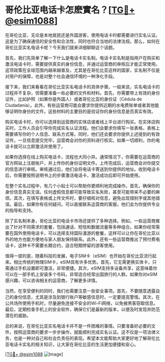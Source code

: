 # 哥伦比亚电话卡怎麽實名？[[TG💪+ @esim1088](https://t.me/s/esim1088)]

在哥伦比亚，无论是本地居民还是外国游客，使用电话卡时都需要进行实名认证。这是为了确保通信的安全性和合法性，同时也符合当地的法律法规。那么，如何在哥伦比亚实名电话卡呢？今天我们就来详细聊聊这个话题。

首先，我们先简单了解一下什么是电话卡实名制。电话卡实名制是指用户在购买和激活电话卡时，需要提供真实的身份信息，并通过运营商的审核后才能正常使用。这项政策在全球范围内越来越普及，尤其是在哥伦比亚这样的国家，实名制不仅是对用户的保障，也是对整个社会通信环境的一种净化手段。

接下来，我们来看看在哥伦比亚实名电话卡的具体步骤。一般来说，实名电话卡的过程并不复杂，但需要准备一些必要的文件和材料。首先，你需要带上有效的身份证件，比如护照（如果你是外国人）或者哥伦比亚的身份证（Cédula de Ciudadanía）。此外，有些运营商可能会要求你提供近期的水电费账单或者其他能够证明你身份的文件。这些材料的主要目的是验证你的身份信息是否真实有效。

购买电话卡时，你可以选择到运营商的实体店或者线上平台进行购买。在实体店购买时，工作人员会引导你完成实名认证流程。他们会要求你填写一张表格，表格上需要填写你的个人信息、联系方式等。同时，他们还会要求你提供上述提到的有效证件。一旦信息提交完毕，运营商会对你的资料进行核实。如果一切顺利，你的电话卡就可以立即激活并使用了。

如果你选择在线上购买电话卡，流程也大同小异。通常情况下，你需要在运营商的官方网站上注册账户，并上传你的身份证明文件。上传完成后，运营商会对你提交的信息进行审核。审核通过后，他们会将电话卡寄送到你提供的地址。收到电话卡后，你需要按照说明书上的步骤激活电话卡，激活成功后即可开始使用。

在整个实名过程中，有几个小贴士可以帮助你更顺利地完成操作。首先，确保你的身份信息真实无误。任何虚假信息都可能导致实名失败，甚至可能带来不必要的麻烦。其次，在填写表格或上传文件时，要仔细核对信息，避免出现错别字或其他错误。最后，如果你有任何疑问，可以直接联系运营商的客服，他们会为你提供专业的指导和支持。

除了实名制本身，哥伦比亚的电话卡市场还提供了多种选择。例如，一些运营商推出了针对不同需求的套餐，包括通话、短信和数据流量等多种组合。如果你经常需要在国外使用电话卡，可以选择支持国际漫游的套餐，这样可以让你在哥伦比亚以外的地方也能方便地与家人朋友保持联系。此外，还有一些运营商推出了预付费电话卡，这种卡不需要长期合约，适合短期停留的游客使用。

值得一提的是，随着科技的发展，电子SIM卡（eSIM）也开始在哥伦比亚流行起来。相比传统的物理SIM卡，eSIM具有许多优势。首先，它无需更换实体卡，只需通过手机设置即可激活，非常便捷。其次，eSIM支持多设备共享，这意味着你可以在一部手机上安装多个号码，非常适合经常出国旅行的人群。如果你对eSIM感兴趣，可以咨询相关的运营商，了解更多详情。

当然，在享受便利的同时，我们也需要注意一些安全事项。首先，不要随意透露自己的身份信息，尤其是涉及到银行账户等敏感信息时，一定要提高警惕。其次，在公共场所使用手机时，尽量避免连接不安全的Wi-Fi网络，以免被黑客窃取信息。最后，定期检查手机上的安全软件，确保它们是最新的版本，以便及时发现并防范潜在的威胁。

总的来说，在哥伦比亚实名电话卡并不是一件困难的事情。只要准备好必要的文件，按照运营商的要求一步步操作，就能顺利完成实名认证。这不仅是一项法律义务，也是一种对自己和社会负责任的表现。希望本文能帮助大家更好地了解哥伦比亚电话卡实名的相关知识，让大家在哥伦比亚的生活更加便捷和安心。

[[TG💪+ @esim1088](https://t.me/s/esim1088) ![Image](https://i.postimg.cc/4NQfJmqS/Snipaste-2025-05-13-00-14-12.png)]